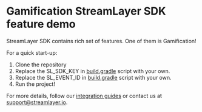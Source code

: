 # Gamification StreamLayer SDK feature demo

StreamLayer SDK contains rich set of features. One of them is Gamification!

For a quick start-up:

1. Clone the repository
2. Replace the SL_SDK_KEY in [build.gradle](https://github.com/StreamLayer/sdk-android/tree/demo-app/gamification/build.gradle) script with your own.
3. Replace the SL_EVENT_ID in [build.gradle](https://github.com/StreamLayer/sdk-android/tree/demo-app/gamification/build.gradle) script with your own.
4. Run the project!

For more details, follow our [integration guides](https://docs.streamlayer.io/docs/android_introduction) or contact us at [support@streamlayer.io](mailto:support@streamlayer.io).
